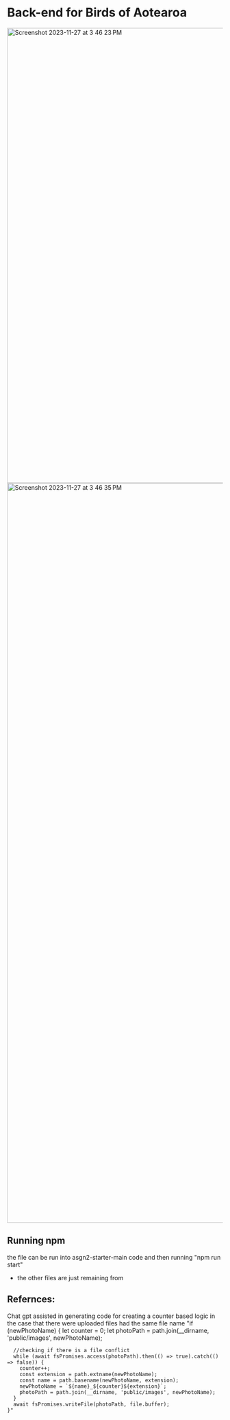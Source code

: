# Back-end for Birds of Aotearoa 
<img width="1063" alt="Screenshot 2023-11-27 at 3 46 23 PM" src="https://github.com/Janadhi14/BirdsOfAotearoaBackend/assets/100277240/cc6051cd-cd33-4009-9c1b-cf1c9e981ce2">
<img width="1728" alt="Screenshot 2023-11-27 at 3 46 35 PM" src="https://github.com/Janadhi14/BirdsOfAotearoaBackend/assets/100277240/0b55b3a7-e3bc-4692-a714-37df8de38272">


## Running npm 
the file can be run into asgn2-starter-main code and then running "npm run start"
- the other files are just remaining from 
## Refernces:
Chat gpt assisted in generating code for creating a counter based logic in the case that there were uploaded files had the same file name 
"if (newPhotoName) {
      let counter = 0;
      let photoPath = path.join(__dirname, 'public/images', newPhotoName);

      //checking if there is a file conflict 
      while (await fsPromises.access(photoPath).then(() => true).catch(() => false)) {
        counter++;
        const extension = path.extname(newPhotoName);
        const name = path.basename(newPhotoName, extension);
        newPhotoName = `${name}_${counter}${extension}`;
        photoPath = path.join(__dirname, 'public/images', newPhotoName);
      }
      await fsPromises.writeFile(photoPath, file.buffer);
    }"
